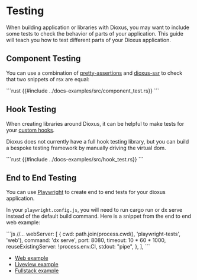 # Testing

When building application or libraries with Dioxus, you may want to include some tests to check the behavior of parts of your application. This guide will teach you how to test different parts of your Dioxus application.

## Component Testing

You can use a combination of [pretty-assertions](https://docs.rs/pretty_assertions/latest/pretty_assertions/) and [dioxus-ssr]() to check that two snippets of rsx are equal:

\```rust
{{#include ../docs-examples/src/component_test.rs}}
\```

## Hook Testing

When creating libraries around Dioxus, it can be helpful to make tests for your [custom hooks](./state/custom_hooks/index.md).


Dioxus does not currently have a full hook testing library, but you can build a bespoke testing framework by manually driving the virtual dom.

\```rust
{{#include ../docs-examples/src/hook_test.rs}}
\```

## End to End Testing

You can use [Playwright](https://playwright.dev/) to create end to end tests for your dioxus application.

In your `playwright.config.js`, you will need to run cargo run or dx serve instead of the default build command. Here is a snippet from the end to end web example:

\```js
//...
webServer: [
    {
        cwd: path.join(process.cwd(), 'playwright-tests', 'web'),
        command: 'dx serve',
        port: 8080,
        timeout: 10 * 60 * 1000,
        reuseExistingServer: !process.env.CI,
        stdout: "pipe",
    },
],
\```

- [Web example](https://github.com/DioxusLabs/dioxus/tree/main/playwright-tests/web)
- [Liveview example](https://github.com/DioxusLabs/dioxus/tree/main/playwright-tests/liveview)
- [Fullstack example](https://github.com/DioxusLabs/dioxus/tree/main/playwright-tests/fullstack)
